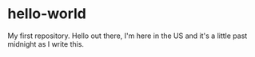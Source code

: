# hello-world
My first repository.
Hello out there, I'm here in the US and it's a little past midnight as I write this.
